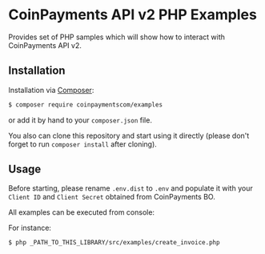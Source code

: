 CoinPayments API v2 PHP Examples
==========

Provides set of PHP samples which will show how to interact with CoinPayments API v2. 

## Installation

Installation via [Composer](https://getcomposer.org/):

```bash
$ composer require coinpaymentscom/examples
```

or add it by hand to your `composer.json` file.

You also can clone this repository and start using it directly (please don't forget to run `composer install` after cloning).

## Usage

Before starting, please rename `.env.dist` to `.env` and populate it with your `Client ID` and `Client Secret` obtained from CoinPayments BO.


All examples can be executed from console:

For instance:
```bash
$ php _PATH_TO_THIS_LIBRARY/src/examples/create_invoice.php
```